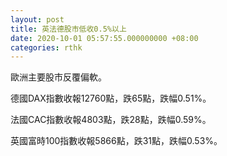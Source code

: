 ```yaml
---
layout: post
title: 英法德股市低收0.5%以上
date: 2020-10-01 05:57:55.000000000 +08:00
categories: rthk
---
```


歐洲主要股市反覆偏軟。

德國DAX指數收報12760點，跌65點，跌幅0.51%。

法國CAC指數收報4803點，跌28點，跌幅0.59%。

英國富時100指數收報5866點，跌31點，跌幅0.53%。

